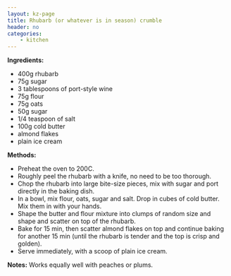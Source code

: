 ```yaml
---
layout: kz-page
title: Rhubarb (or whatever is in season) crumble
header: no
categories:
    - kitchen
---
```


**Ingredients:**

* 400g rhubarb
* 75g sugar
* 3 tablespoons of port-style wine
* 75g flour
* 75g oats
* 50g sugar
* 1/4 teaspoon of salt
* 100g cold butter
* almond flakes
<nbsp></nbsp>
* plain ice cream

**Methods:**

* Preheat the oven to 200C.
* Roughly peel the rhubarb with a knife, no need to be too thorough. 
* Chop the rhubarb into large bite-size pieces, mix with sugar and port directly in the baking dish.
* In a bowl, mix flour, oats, sugar and salt. Drop in cubes of cold butter. Mix them in with your hands.
* Shape the butter and flour mixture into clumps of random size and shape and scatter on top of the rhubarb.
* Bake for 15 min, then scatter almond flakes on top and continue baking for another 15 min (until the rhubarb is tender and the top is crisp and golden).
* Serve immediately, with a scoop of plain ice cream.

**Notes:** Works equally well with peaches or plums.
